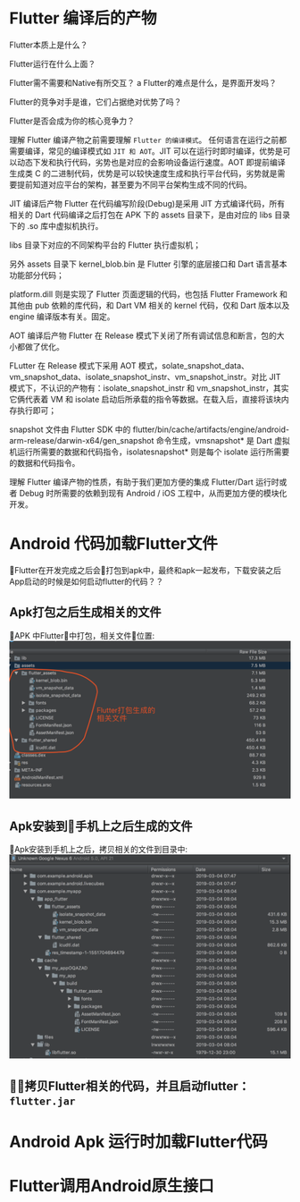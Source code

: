 # Flutter 编译后的产物

Flutter本质上是什么？

Flutter运行在什么上面？

Flutter需不需要和Native有所交互？
a
Flutter的难点是什么，是界面开发吗？

Flutter的竞争对手是谁，它们占据绝对优势了吗？

Flutter是否会成为你的核心竞争力？



理解 Flutter 编译产物之前需要理解 `Flutter 的编译模式`。 任何语言在运行之前都需要编译，常见的编译模式如 `JIT 和 AOT`。JIT 可以在运行时即时编译，优势是可以动态下发和执行代码，劣势也是对应的会影响设备运行速度。AOT 即提前编译生成类 C 的二进制代码，优势是可以较快速度生成和执行平台代码，劣势就是需要提前知道对应平台的架构，甚至要为不同平台架构生成不同的代码。

JIT 编译后产物
Flutter 在代码编写阶段(Debug)是采用 JIT 方式编译代码，所有相关的 Dart 代码编译之后打包在 APK 下的 assets 目录下，是由对应的 libs 目录下的 .so 库中虚拟机执行。

libs 目录下对应的不同架构平台的 Flutter 执行虚拟机；

另外 assets 目录下 kernel_blob.bin 是 Flutter 引擎的底层接口和 Dart 语言基本功能部分代码；

platform.dill 则是实现了 Flutter 页面逻辑的代码，也包括 Flutter Framework 和其他由 pub 依赖的库代码，和 Dart VM 相关的 kernel 代码，仅和 Dart 版本以及 engine 编译版本有关。固定。

AOT 编译后产物
Flutter 在 Release 模式下关闭了所有调试信息和断言，包的大小都做了优化。

FLutter 在 Release 模式下采用 AOT 模式，solate_snapshot_data、vm_snapshot_data、isolate_snapshot_instr、vm_snapshot_instr。对比 JIT 模式下，不认识的产物有：isolate_snapshot_instr 和 vm_snapshot_instr，其实它俩代表着 VM 和 isolate 启动后所承载的指令等数据。在载入后，直接将该块内存执行即可；

snapshot 文件由 Flutter SDK 中的 flutter/bin/cache/artifacts/engine/android-arm-release/darwin-x64/gen_snapshot 命令生成，vmsnapshot* 是 Dart 虚拟机运行所需要的数据和代码指令，isolatesnapshot* 则是每个 isolate 运行所需要的数据和代码指令。

理解 Flutter 编译产物的性质，有助于我们更加方便的集成 Flutter/Dart 运行时或者 Debug 时所需要的依赖到现有 Android / iOS 工程中，从而更加方便的模块化开发。


#  Android 代码加载Flutter文件
Flutter在开发完成之后会打包到apk中，最终和apk一起发布，下载安装之后App启动的时候是如何启动flutter的代码？？

## Apk打包之后生成相关的文件
APK 中Flutter中打包，相关文件位置:
![pic](../assets/images/android/flutter/flutterpackagestruction.png)

## Apk安装到手机上之后生成的文件
Apk安装到手机上之后，拷贝相关的文件到目录中:
![pic](../assets/images/android/flutter/devicedir.png)

## 拷贝Flutter相关的代码，并且启动flutter：`flutter.jar`



# Android Apk 运行时加载Flutter代码
# Flutter调用Android原生接口

